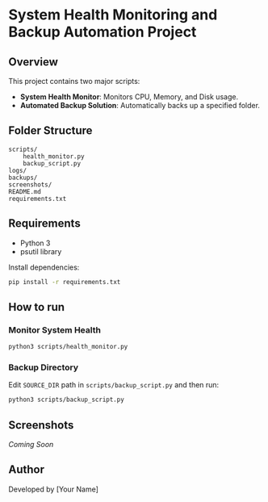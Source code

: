 # System Health Monitoring and Backup Automation Project

## Overview
This project contains two major scripts:
- **System Health Monitor**: Monitors CPU, Memory, and Disk usage.
- **Automated Backup Solution**: Automatically backs up a specified folder.

## Folder Structure
```
scripts/
    health_monitor.py
    backup_script.py
logs/
backups/
screenshots/
README.md
requirements.txt
```

## Requirements
- Python 3
- psutil library

Install dependencies:
```bash
pip install -r requirements.txt
```

## How to run

### Monitor System Health
```bash
python3 scripts/health_monitor.py
```

### Backup Directory
Edit `SOURCE_DIR` path in `scripts/backup_script.py` and then run:
```bash
python3 scripts/backup_script.py
```

## Screenshots
*Coming Soon*

## Author
Developed by [Your Name]
